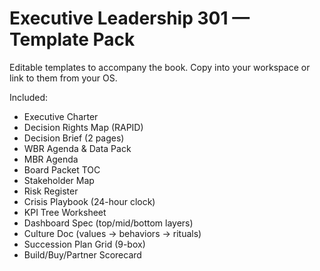 # Executive Leadership 301 — Template Pack

Editable templates to accompany the book. Copy into your workspace or link to them from your OS.

Included:
- Executive Charter
- Decision Rights Map (RAPID)
- Decision Brief (2 pages)
- WBR Agenda & Data Pack
- MBR Agenda
- Board Packet TOC
- Stakeholder Map
- Risk Register
- Crisis Playbook (24-hour clock)
- KPI Tree Worksheet
- Dashboard Spec (top/mid/bottom layers)
- Culture Doc (values → behaviors → rituals)
- Succession Plan Grid (9-box)
- Build/Buy/Partner Scorecard


